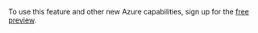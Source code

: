 To use this feature and other new Azure capabilities, sign up for the [free preview][free preview].

  [free preview]: https://account.windowsazure.com/PreviewFeatures

